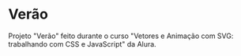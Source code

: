 # Verão
Projeto "Verão" feito durante o curso "Vetores e Animação com SVG: trabalhando com CSS e JavaScript" da Alura.
